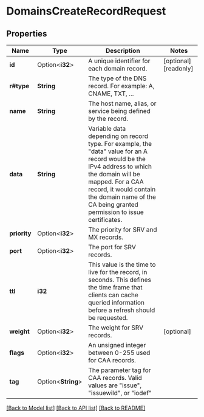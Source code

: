 # DomainsCreateRecordRequest

## Properties

Name | Type | Description | Notes
------------ | ------------- | ------------- | -------------
**id** | Option<**i32**> | A unique identifier for each domain record. | [optional][readonly]
**r#type** | **String** | The type of the DNS record. For example: A, CNAME, TXT, ... | 
**name** | **String** | The host name, alias, or service being defined by the record. | 
**data** | **String** | Variable data depending on record type. For example, the \"data\" value for an A record would be the IPv4 address to which the domain will be mapped. For a CAA record, it would contain the domain name of the CA being granted permission to issue certificates. | 
**priority** | Option<**i32**> | The priority for SRV and MX records. | 
**port** | Option<**i32**> | The port for SRV records. | 
**ttl** | **i32** | This value is the time to live for the record, in seconds. This defines the time frame that clients can cache queried information before a refresh should be requested. | 
**weight** | Option<**i32**> | The weight for SRV records. | [optional]
**flags** | Option<**i32**> | An unsigned integer between 0-255 used for CAA records. | 
**tag** | Option<**String**> | The parameter tag for CAA records. Valid values are \"issue\", \"issuewild\", or \"iodef\" | 

[[Back to Model list]](../README.md#documentation-for-models) [[Back to API list]](../README.md#documentation-for-api-endpoints) [[Back to README]](../README.md)


